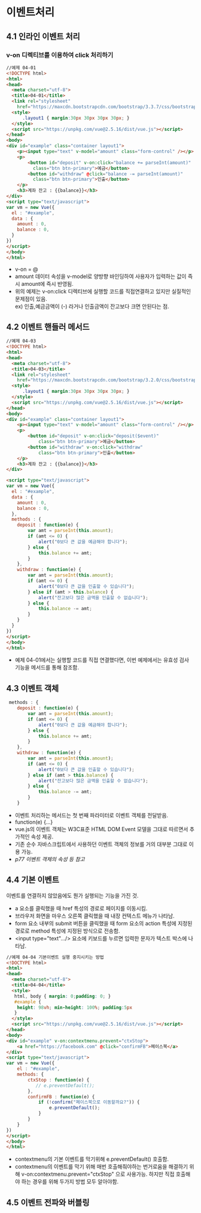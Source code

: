 # 이벤트처리
## 4.1 인라인 이벤트 처리
### v-on 디렉티브를 이용하여 click 처리하기

```html
//예제 04-01
<!DOCTYPE html>
<html>
<head>
  <meta charset="utf-8">
  <title>04-01</title>
  <link rel="stylesheet" 
    href="https://maxcdn.bootstrapcdn.com/bootstrap/3.3.7/css/bootstrap.min.css">
  <style>
      .layout1 { margin:30px 30px 30px 30px; }
  </style>
  <script src="https://unpkg.com/vue@2.5.16/dist/vue.js"></script>
</head>
<body>
<div id="example" class="container layout1">
    <p><input type="text" v-model="amount" class="form-control" /></p> //amount 데이터 속성을 v-model로 양방향 바인딩
    <p>
        <button id="deposit" v-on:click="balance += parseInt(amount)"
          class="btn btn-primary">예금</button>
        <button id="withdraw" @click="balance -= parseInt(amount)" 
          class="btn btn-primary">인출</button>
    </p>            
    <h3>계좌 잔고 : {{balance}}</h3>
</div>
<script type="text/javascript">
var vm = new Vue({
  el : "#example",
  data : {
    amount : 0,
    balance : 0,
  }
})
</script>
</body>
</html>
```
* v-on = @
* amount 데이터 속성을 v-model로 양방향 바인딩하여 사용자가 입력하는 값이 즉시 amount에 즉시 반영됨.
* 위의 예제는 v-on:click 디렉티브에 실행할 코드를 직접연결하고 있지만 실질적인 문제점이 있음.<br>
ex) 인출,예금금액이 (-) 라거나 인출금액이 잔고보다 크면 안된다는 점.

## 4.2 이벤트 핸들러 메서드

```html
//예제 04-03
<!DOCTYPE html>
<html>
<head>
  <meta charset="utf-8">
  <title>04-03</title>
  <link rel="stylesheet" 
    href="https://maxcdn.bootstrapcdn.com/bootstrap/3.2.0/css/bootstrap.min.css">
  <style>
      .layout1 { margin:30px 30px 30px 30px; }
  </style>
  <script src="https://unpkg.com/vue@2.5.16/dist/vue.js"></script>
</head>
<body>
<div id="example" class="container layout1">
    <p><input type="text" v-model="amount" class="form-control" /></p>
    <p>
        <button id="deposit" v-on:click="deposit($event)" 
            class="btn btn-primary">예금</button>
        <button id="withdraw" v-on:click="withdraw" 
            class="btn btn-primary">인출</button>
    </p>            
    <h3>계좌 잔고 : {{balance}}</h3>
</div>

<script type="text/javascript">
var vm = new Vue({
  el : "#example",
  data : {
    amount : 0,
    balance : 0,
  },
  methods : {
    deposit : function(e) {
        var amt = parseInt(this.amount);
        if (amt <= 0) {
            alert("0보다 큰 값을 예금해야 합니다");
        } else {
            this.balance += amt;
        }
    }, 
    withdraw : function(e) {
        var amt = parseInt(this.amount);
        if (amt <= 0) {
            alert("0보다 큰 값을 인출할 수 있습니다");
        } else if (amt > this.balance) {
            alert("잔고보다 많은 금액을 인출할 수 없습니다");
        } else {
            this.balance -= amt;
        }
    }
  }
})
</script>
</body>
</html>
```

* 예제 04-01에서는 실행할 코드를 직접 연결했다면, 이번 예제에서는 유효성 검사 기능을 메서드를 통해 참조함.

## 4.3 이벤트 객체

```javascript
 methods : {
    deposit : function(e) {
        var amt = parseInt(this.amount);
        if (amt <= 0) {
            alert("0보다 큰 값을 예금해야 합니다");
        } else {
            this.balance += amt;
        }
    }, 
    withdraw : function(e) {
        var amt = parseInt(this.amount);
        if (amt <= 0) {
            alert("0보다 큰 값을 인출할 수 있습니다");
        } else if (amt > this.balance) {
            alert("잔고보다 많은 금액을 인출할 수 없습니다");
        } else {
            this.balance -= amt;
        }
    }
```
* 이벤트 처리하는 메서드는 첫 번째 파라미터로 이벤트 객체를 전달받음.
* function(e) {...}
* vue.js의 이벤트 객체는 W3C표준 HTML DOM Event 모델을 그대로 따르면서 추가적인 속성 제공.
* 기존 순수 자바스크립트에서 사용하던 이벤트 객체의 정보를 거의 대부분 그대로 이용 가능.
* <em>p77 이벤트 객체의 속성 등 참고</em>

## 4.4 기본 이벤트
이벤트를 연결하지 않았음에도 뭔가 실행되는 기능을 가진 것.

* a 요소를 클릭했을 때 href 특성의 경로로 페이지를 이동시킴.
* 브라우저 화면을 마우스 오른쪽 클릭했을 때 내장 컨텍스트 메뉴가 나타남.
* form 요소 내부의 submit 버튼을 클릭했을 때 form 요소의 action 특성에 지정된 경로로 method 특성에 지정된 방식으로 전송함.
* <input type="text".../> 요소에 키보드를 누르면 입력한 문자가 텍스트 박스에 나타남.

```html
//예제 04-04 기본이벤트 실행 중지시키는 방법
<!DOCTYPE html>
<html>
<head>
  <meta charset="utf-8">
  <title>04-04</title>
  <style>
   html, body { margin: 0;padding: 0; }
   #example {
    height: 98vh; min-height: 100%; padding:5px
   }
  </style>
  <script src="https://unpkg.com/vue@2.5.16/dist/vue.js"></script>
</head>
<body>
<div id="example" v-on:contextmenu.prevent="ctxStop">
    <a href="https://facebook.com" @click="confirmFB">페이스북</a>
</div>
<script type="text/javascript">
var vm = new Vue({
    el : "#example",
    methods: {
        ctxStop : function(e) {
           // e.preventDefault();
        },
        confirmFB : function(e) {
            if (!confirm("페이스북으로 이동할까요?")) {
                e.preventDefault();
            }
        }
    }
})
</script>
</body>
</html>
```
* contextmenu의 기본 이벤트를 막기위해 e.preventDefault() 호출함.
* contextmenu의 이벤트를 막기 위해 매번 호출해줘야하는 번거로움을 해결하기 위해  v-on:contextmenu.prevent="ctxStop" 으로 사용가능.
 하지만 직접 호출해야 하는 경우를 위해 두가지 방법 모두 알아야함.

 ## 4.5 이벤트 전파와 버블링
 

